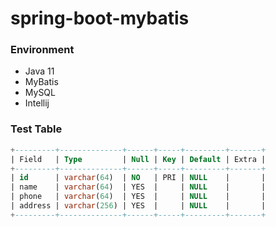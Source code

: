 # spring-boot-mybatis

### Environment
- Java 11
- MyBatis
- MySQL
- Intellij


### Test Table
```sql
+---------+--------------+------+-----+---------+-------+
| Field   | Type         | Null | Key | Default | Extra |
+---------+--------------+------+-----+---------+-------+
| id      | varchar(64)  | NO   | PRI | NULL    |       |
| name    | varchar(64)  | YES  |     | NULL    |       |
| phone   | varchar(64)  | YES  |     | NULL    |       |
| address | varchar(256) | YES  |     | NULL    |       |
+---------+--------------+------+-----+---------+-------+
```

